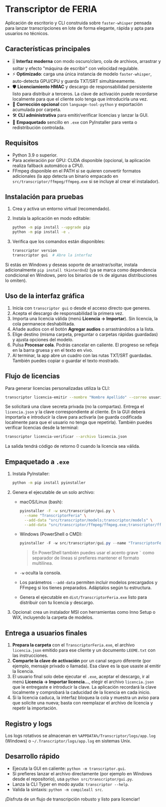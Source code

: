 # Transcriptor de FERIA

Aplicación de escritorio y CLI construida sobre `faster-whisper` pensada para lanzar transcripciones en lote de forma elegante, rápida y apta para usuarios no técnicos.

## Características principales

- 🎚️ **Interfaz moderna** con modo oscuro/claro, cola de archivos, arrastrar y soltar y efecto "máquina de escribir" con velocidad regulable.
- ⚡ **Optimizado**: carga una única instancia de modelo `faster-whisper`, auto-detecta GPU/CPU y guarda TXT/SRT simultáneamente.
- 🛡️ **Licenciamiento HMAC** y descargo de responsabilidad persistente listo para distribuir a terceros. La clave de activación puede recordarse localmente para que el cliente solo tenga que introducirla una vez.
- 📝 **Corrección opcional** con `language-tool-python` y exportación acumulada por carpeta.
- 🛠️ **CLI administrativa** para emitir/verificar licencias y lanzar la GUI.
- 💼 **Empaquetado** sencillo en `.exe` con PyInstaller para venta o redistribución controlada.

## Requisitos

- Python 3.9 o superior.
- Para aceleración por GPU: CUDA disponible (opcional, la aplicación realiza fallback automático a CPU).
- FFmpeg disponible en el PATH si se quieren convertir formatos adicionales (la app detecta un binario empacado en `src/transcriptor/ffmpeg/ffmpeg.exe` si se incluye al crear el instalador).

## Instalación para pruebas

1. Crea y activa un entorno virtual (recomendado).
2. Instala la aplicación en modo editable:

   ```bash
   python -m pip install --upgrade pip
   python -m pip install -e .
   ```

3. Verifica que los comandos están disponibles:

   ```bash
   transcriptor version
   transcriptor gui  # Abre la interfaz
   ```

Si estás en Windows y deseas soporte de arrastrar/soltar, instala adicionalmente `pip install tkinterdnd2` (ya se marca como dependencia condicional en Windows, pero los binarios de `tk` de algunas distribuciones lo omiten).

## Uso de la interfaz gráfica

1. Inicia con `transcriptor gui` o desde el acceso directo que generes.
2. Acepta el descargo de responsabilidad la primera vez.
3. Importa una licencia válida (menú **Licencia → Importar**). Sin licencia, la cola permanece deshabilitada.
4. Añade audios con el botón **Agregar audios** o arrastrándolos a la lista.
5. Elige destino (misma carpeta, preguntar o carpetas rápidas guardadas) y ajusta opciones del modelo.
6. Pulsa **Procesar cola**. Podrás cancelar en caliente. El progreso se refleja en la barra gruesa y en el texto en vivo.
7. Al terminar, la app abre un cuadro con las rutas TXT/SRT guardadas. También puedes copiar o guardar el texto mostrado.

## Flujo de licencias

Para generar licencias personalizadas utiliza la CLI:

```bash
transcriptor licencia-emitir --nombre "Nombre Apellido" --correo usuario@example.com --dias 30 --nota "Curso ABC" --salida licencia.json
```

Se solicitará una clave secreta privada (no la compartas). Entrega el `licencia.json` y la clave correspondiente al cliente. En la GUI deberá importarla e introducir la clave para activarla (se guarda codificada localmente para que el usuario no tenga que repetirla). También puedes verificar licencias desde la terminal:

```bash
transcriptor licencia-verificar --archivo licencia.json
```

La salida tendrá código de retorno 0 cuando la licencia sea válida.

## Empaquetado a `.exe`

1. Instala PyInstaller:

   ```bash
   python -m pip install pyinstaller
   ```

2. Genera el ejecutable de un solo archivo:

   - macOS/Linux (bash):

     ```bash
     pyinstaller -F -w src/transcriptor/gui.py \
       --name "TranscriptorFeria" \
       --add-data "src/transcriptor/models;transcriptor/models" \
       --add-data "src/transcriptor/ffmpeg/ffmpeg.exe;transcriptor/ffmpeg"
     ```

   - Windows (PowerShell o CMD):

     ```powershell
     pyinstaller -F -w src/transcriptor/gui.py --name "TranscriptorFeria" --add-data "src/transcriptor/models;transcriptor/models" --add-data "src/transcriptor/ffmpeg/ffmpeg.exe;transcriptor/ffmpeg"
     ```

     > En PowerShell también puedes usar el acento grave `` ` `` como separador de líneas si prefieres mantener el formato multilínea.

   - `-w` oculta la consola.
   - Los parámetros `--add-data` permiten incluir modelos precargados y FFmpeg si los tienes preparados. Adáptalos según tu estructura.
   - Genera el ejecutable en `dist/TranscriptorFeria.exe` listo para distribuir con tu licencia y descargo.

3. Opcional: crea un instalador MSI con herramientas como Inno Setup o WiX, incluyendo la carpeta de modelos.

## Entrega a usuarios finales

1. **Prepara la carpeta** con el `TranscriptorFeria.exe`, el archivo `licencia.json` emitido para ese cliente y un documento `LEEME.txt` con las instrucciones.
2. **Comparte la clave de activación** por un canal seguro diferente (por ejemplo, mensaje privado o llamada). Esa clave es la que usaste al emitir la licencia.
3. El usuario final solo debe ejecutar el `.exe`, aceptar el descargo, ir al menú **Licencia → Importar licencia…**, elegir el archivo `licencia.json` que le entregaste e introducir la clave. La aplicación recordará la clave localmente y comprobará la caducidad de la licencia en cada inicio.
4. Si la licencia caduca, la interfaz bloquea la cola y muestra un aviso para que solicite una nueva; basta con reemplazar el archivo de licencia y repetir la importación.

## Registro y logs

Los logs rotativos se almacenan en `%APPDATA%/Transcriptor/logs/app.log` (Windows) o `~/.Transcriptor/logs/app.log` en sistemas Unix.

## Desarrollo rápido

- Ejecuta la GUI en caliente: `python -m transcriptor.gui`.
- Si prefieres lanzar el archivo directamente (por ejemplo en Windows desde el repositorio), usa `python src/transcriptor/gui.py`.
- Lanza la CLI Typer en modo ayuda: `transcriptor --help`.
- Valida la sintaxis: `python -m compileall src`.

¡Disfruta de un flujo de transcripción robusto y listo para licenciar!
